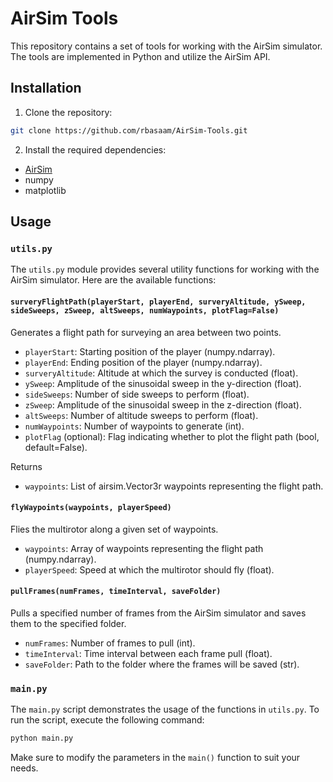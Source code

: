 # AirSim Tools

This repository contains a set of tools for working with the AirSim simulator. The tools are implemented in Python and utilize the AirSim API.

## Installation

1. Clone the repository:

```bash
git clone https://github.com/rbasaam/AirSim-Tools.git
```

2. Install the required dependencies:


- [AirSim](https://github.com/AVL-TMU/UnrealEngine-AirSim-PX4.git)
- numpy
- matplotlib


## Usage

### `utils.py`

The `utils.py` module provides several utility functions for working with the AirSim simulator. Here are the available functions:

#### `surveryFlightPath(playerStart, playerEnd, surveryAltitude, ySweep, sideSweeps, zSweep, altSweeps, numWaypoints, plotFlag=False)`

Generates a flight path for surveying an area between two points.

- `playerStart`: Starting position of the player (numpy.ndarray).
- `playerEnd`: Ending position of the player (numpy.ndarray).
- `surveryAltitude`: Altitude at which the survey is conducted (float).
- `ySweep`: Amplitude of the sinusoidal sweep in the y-direction (float).
- `sideSweeps`: Number of side sweeps to perform (float).
- `zSweep`: Amplitude of the sinusoidal sweep in the z-direction (float).
- `altSweeps`: Number of altitude sweeps to perform (float).
- `numWaypoints`: Number of waypoints to generate (int).
- `plotFlag` (optional): Flag indicating whether to plot the flight path (bool, default=False).

Returns 
- `waypoints`: List of airsim.Vector3r waypoints representing the flight path.

#### `flyWaypoints(waypoints, playerSpeed)`

Flies the multirotor along a given set of waypoints.

- `waypoints`: Array of waypoints representing the flight path (numpy.ndarray).
- `playerSpeed`: Speed at which the multirotor should fly (float).

#### `pullFrames(numFrames, timeInterval, saveFolder)`

Pulls a specified number of frames from the AirSim simulator and saves them to the specified folder.

- `numFrames`: Number of frames to pull (int).
- `timeInterval`: Time interval between each frame pull (float).
- `saveFolder`: Path to the folder where the frames will be saved (str).


### `main.py`

The `main.py` script demonstrates the usage of the functions in `utils.py`. To run the script, execute the following command:
```bash
python main.py
```
Make sure to modify the parameters in the `main()` function to suit your needs.


